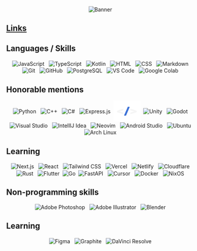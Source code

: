 <div align="center">
 <picture>
  <source media="(prefers-color-scheme: dark)" srcset="logo_text_white.svg" height="96px" align="center">
  <source media="(prefers-color-scheme: light)" srcset="logo_text.svg" height="96px" align="center">
  <img alt="Banner" src="logo_text.svg" height="96px" align="center">
 </picture>
</div>


## [Links](https://links.vortygon.space/)


## Languages / Skills

<div float="left" align="center">
 <img alt="JavaScript" title="JavaScript" src="https://svgl.app/library/javascript.svg" height="56px" width="56px" hspace="4" align="center">
 <img alt="TypeScript" title="TypeScript" src="https://svgl.app/library/typescript.svg" height="56px" width="56px" hspace="4" align="center">
 <img alt="Kotlin" title="Kotlin" src="https://svgl.app/library/kotlin.svg" height="56px" width="56px" hspace="4" align="center">
 <img alt="HTML" title="HTML" src="https://svgl.app/library/html5.svg" height="56px" width="56px" hspace="4" align="center">
 <img alt="CSS" title="CSS" src="https://svgl.app/library/css_old.svg" height="56px" width="56px" hspace="4" align="center">
 <img alt="Markdown" title="Markdown" src="https://svgl.app/library/markdown-dark.svg" height="56px" width="56px" hspace="4" align="center">
 <img alt="Git" title="Git" src="https://svgl.app/library/git.svg" height="56px" width="56px" hspace="4" align="center">
 <img alt="GitHub" title="GitHub" src="https://svgl.app/library/github_dark.svg" height="56px" width="56px" hspace="4" align="center">
 <img alt="PostgreSQL" title="PostgreSQL" src="https://svgl.app/library/postgresql.svg" height="56px" width="56px" hspace="4" align="center">
 <img alt="VS Code" title="VS Code" src="https://svgl.app/library/vscode.svg" height="56px" width="56px" hspace="4" align="center">
 <img alt="Google Colab" title="Google Colab" src="https://img.icons8.com/?size=100&id=lOqoeP2Zy02f&format=png" height="56px" width="56px" hspace="4" align="center">
 
 <!-- For future
 -->
</div>


## Honorable mentions

<div float="left" align="center">
 <img alt="Python" title="Python" src="https://svgl.app/library/python.svg" height="56px" width="56px" hspace="4" align="center">
 <img alt="C++" title="C++" src="https://svgl.app/library/c-plusplus.svg" height="56px" width="56px" hspace="4" align="center">
 <img alt="C#" title="C#" src="https://svgl.app/library/csharp.svg" height="56px" width="56px" hspace="4" align="center">
 <img alt="Express.js" title="Express.js" src="https://svgl.app/library/expressjs_dark.svg" height="56px" width="56px" hspace="4" align="center">
 <img alt="HTMX" title="HTMX" src="https://github.com/bestofjs/bestofjs/blob/master/apps/web/public/logos/htmx.dark.svg" width="72px" height="56px" hspace="-4" align="center">
 <img alt="Unity" title="Unity" src="https://svgl.app/library/unity_dark.svg" height="56px" width="56px" hspace="4" align="center">
 <img alt="Godot" title="Godot" src="https://svgl.app/library/godot_engine.svg" height="56px" width="56px" hspace="4" align="center">
 <img alt="Visual Studio" title="Visual Studio" src="https://svgl.app/library/visual-studio.svg" height="56px" width="56px" hspace="4" align="center">
 <img alt="IntellIJ Idea" title="IntellIJ Idea" src="https://svgl.app/library/intellijidea.svg" height="56px" width="56px" hspace="4" align="center">
 <img alt="Neovim" title="Neovim" src="https://svgl.app/library/neovim.svg" height="56px" width="56px" hspace="4" align="center">
 <img alt="Android Studio" title="Android Studio" src="https://upload.wikimedia.org/wikipedia/commons/5/51/Android_Studio_Logo_2024.svg" height="56px" width="56px" hspace="4" align="center">
 <img alt="Ubuntu" title="Cursor" src="https://svgl.app/library/ubuntu.svg" height="56px" width="56px" hspace="4" align="center">
 <img alt="Arch Linux" title="Arch Linux" src="https://upload.wikimedia.org/wikipedia/commons/1/13/Arch_Linux_%22Crystal%22_icon.svg" height="56px" width="56px" hspace="4" align="center">

 <!-- For future
 <img alt="Unreal Engine" title="Unreal Engine" src="https://svgl.app/library/unreal_engine_dark.svg" height="56px" width="56px" hspace="4" align="center">
 <img alt="Ollama" title="Ollama" src="https://svgl.app/library/ollama_dark.svg" height="56px" width="56px" hspace="4" align="center">
 <img alt="Open WebUI" title="Open WebUI" src="https://svgl.app/library/openwebui.svg" height="56px" width="56px" hspace="4" align="center">
 -->
</div>


## Learning

<div float="left" align="center">
 <img alt="Next.js" title="Next.js" src="https://svgl.app/library/nextjs_icon_dark.svg" height="56px" width="56px" hspace="4" align="center">
 <img alt="React" title="React" src="https://svgl.app/library/react_light.svg" height="56px" width="56px" hspace="4" align="center">
 <img alt="Tailwind CSS" title="Tailwind CSS" src="https://svgl.app/library/tailwindcss.svg" height="56px" width="56px" hspace="4" align="center">
 <img alt="Vercel" title="Vercel" src="https://svgl.app/library/vercel_dark.svg" height="48px" width="56px" hspace="4" align="center">
 <img alt="Netlify" title="Netlify" src="https://svgl.app/library/netlify.svg" height="56px" width="56px" hspace="4" align="center">
 <img alt="Cloudflare" title="Cloudflare" src="https://svgl.app/library/cloudflare.svg" height="56px" width="56px" hspace="4" align="center">
 <img alt="Rust" title="Rust" src="https://svgl.app/library/rust_dark.svg" height="56px" width="56px" hspace="4" align="center">
 <img alt="Flutter" title="Flutter" src="https://svgl.app/library/flutter.svg" height="48px" oject="cover" hspace="4" align="center">
 <img alt="Go" title="Go" src="https://svgl.app/library/golang_dark.svg" width="62px" hspace="0"  align="center">
 <img alt="FastAPI" title="FastAPI" src="https://svgl.app/library/fastapi.svg" height="56px" width="56px" hspace="4" align="center">
 <img alt="Cursor" title="Cursor" src="https://svgl.app/library/cursor_dark.svg" height="56px" width="56px" hspace="4" align="center">
 <img alt="Docker" title="Doscker" src="https://svgl.app/library/docker.svg" height="56px" width="56px" hspace="4" align="center">
 <img alt="NixOS" title="NixOS" src="https://icon.icepanel.io/Technology/svg/NixOS.svg" height="56px" width="56px" hspace="4" align="center">
 
 <!-- For future
 <img alt="TanStack" title="TanStack" src="https://svgl.app/library/tanstack.svg" height="56px" width="56px" hspace="4" align="center">
 <img alt="T3 Stack" title="T3 Stack" src="https://svgl.app/library/t3-light.svg" height="56px" width="56px" hspace="4" align="center">
 <img alt="Vite" title="Vite" src="https://svgl.app/library/vitejs.svg" height="56px" width="56px" hspace="4" align="center">
 <img alt="ReactRouter" title="ReactRouter" src="https://svgl.app/library/reactrouter.svg" height="56px" width="56px" hspace="4" align="center">
 <img alt="Supabase" title="Supabase" src="https://svgl.app/library/supabase.svg" height="56px" width="56px" hspace="4" align="center">
 <img alt="Tauri" title="Tauri" src="https://svgl.app/library/tauri.svg" height="56px" width="56px" hspace="4" align="center">
 <img alt="KubernetKuberneteses" title="Kubernetes" src="https://svgl.app/library/kubernetes.svg" height="56px" width="56px" hspace="4" align="center">
 -->
</div>


## Non-programming skills

<div float="left" align="center">
 <img alt="Adobe Photoshop" title="Adobe Photoshop" src="https://svgl.app/library/photoshop.svg" height="56px" width="56px" hspace="4" align="center">
 <img alt="Adobe Illustrator" title="Adobe Illustrator" src="https://svgl.app/library/illustrator.svg" height="56px" width="56px" hspace="4" align="center">
 <img alt="Blender" title="Blender" src="https://svgl.app/library/blender.svg" height="56px" width="56px" hspace="4" align="center">

 <!-- For future
 -->
</div>


## Learning

<div float="left" align="center">
 <img alt="Figma" title="Figma" src="https://svgl.app/library/figma.svg" height="56px" width="56px" hspace="4" align="center">
 <img alt="Graphite" title="Graphite" src="https://static.graphite.rs/logos/graphite-logo-color.svg" height="56px" width="56px" hspace="4" align="center">
 <img alt="DaVinci Resolve" title="DaVinci Resolve" src="https://upload.wikimedia.org/wikipedia/commons/4/4d/DaVinci_Resolve_Studio.png" height="56px" width="56px" hspace="4" align="center">

 <!-- For future
 -->
</div>

<!--
## My projects
[<kbd> <br> Portfolio <br> </kbd>](https://www.neeucraft.ru/)
[<kbd> <br> NeeuCraft <br> </kbd>](https://www.neeucraft.ru/)
-->
